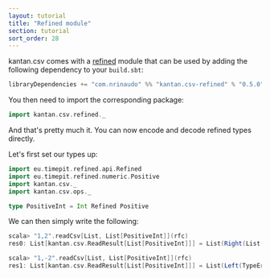 ```yaml
---
layout: tutorial
title: "Refined module"
section: tutorial
sort_order: 28
---
```

kantan.csv comes with a [refined](https://github.com/fthomas/refined) module that can be used
by adding the following dependency to your `build.sbt`:

```scala
libraryDependencies += "com.nrinaudo" %% "kantan.csv-refined" % "0.5.0"
```

You then need to import the corresponding package:

```scala
import kantan.csv.refined._
```

And that's pretty much it. You can now encode and decode refined types directly.

Let's first set our types up:

```scala
import eu.timepit.refined.api.Refined
import eu.timepit.refined.numeric.Positive
import kantan.csv._
import kantan.csv.ops._

type PositiveInt = Int Refined Positive
```

We can then simply write the following:

```scala
scala> "1,2".readCsv[List, List[PositiveInt]](rfc)
res0: List[kantan.csv.ReadResult[List[PositiveInt]]] = List(Right(List(1, 2)))

scala> "1,-2".readCsv[List, List[PositiveInt]](rfc)
res1: List[kantan.csv.ReadResult[List[PositiveInt]]] = List(Left(TypeError: Not acceptable: 'Predicate failed: (-2 > 0).'))
```
